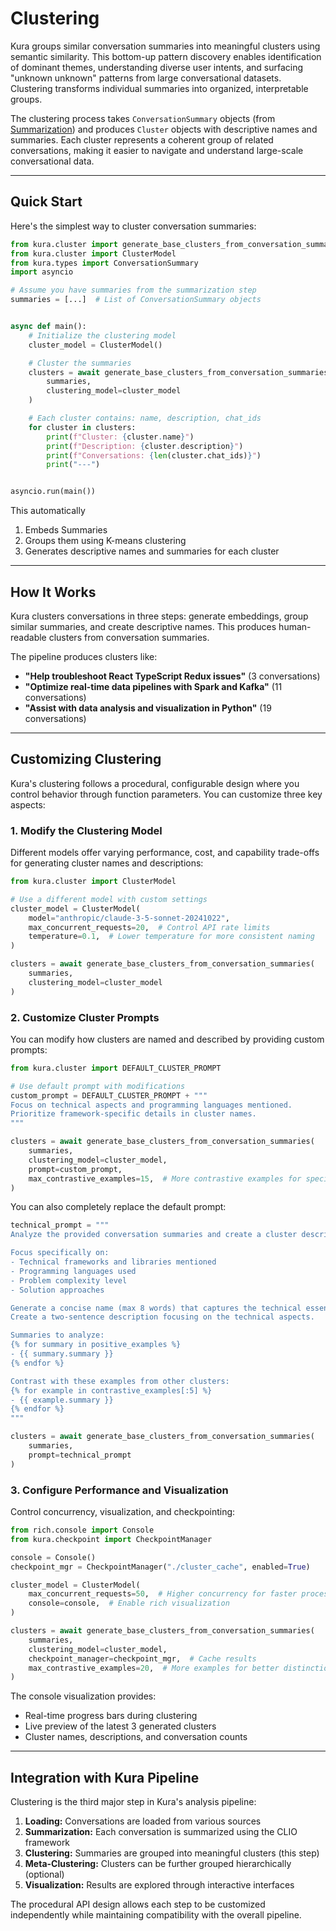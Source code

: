 # Clustering

Kura groups similar conversation summaries into meaningful clusters using semantic similarity. This bottom-up pattern discovery enables identification of dominant themes, understanding diverse user intents, and surfacing "unknown unknown" patterns from large conversational datasets. Clustering transforms individual summaries into organized, interpretable groups.

The clustering process takes `ConversationSummary` objects (from [Summarization](summarization.md)) and produces `Cluster` objects with descriptive names and summaries. Each cluster represents a coherent group of related conversations, making it easier to navigate and understand large-scale conversational data.

---

## Quick Start

Here's the simplest way to cluster conversation summaries:

```python
from kura.cluster import generate_base_clusters_from_conversation_summaries
from kura.cluster import ClusterModel
from kura.types import ConversationSummary
import asyncio

# Assume you have summaries from the summarization step
summaries = [...]  # List of ConversationSummary objects


async def main():
    # Initialize the clustering model
    cluster_model = ClusterModel()

    # Cluster the summaries
    clusters = await generate_base_clusters_from_conversation_summaries(
        summaries,
        clustering_model=cluster_model
    )

    # Each cluster contains: name, description, chat_ids
    for cluster in clusters:
        print(f"Cluster: {cluster.name}")
        print(f"Description: {cluster.description}")
        print(f"Conversations: {len(cluster.chat_ids)}")
        print("---")


asyncio.run(main())
```

This automatically

1. Embeds Summaries
2. Groups them using K-means clustering
3. Generates descriptive names and summaries for each cluster

---

## How It Works

Kura clusters conversations in three steps: generate embeddings, group similar summaries, and create descriptive names. This produces human-readable clusters from conversation summaries.

The pipeline produces clusters like:

- **"Help troubleshoot React TypeScript Redux issues"** (3 conversations)
- **"Optimize real-time data pipelines with Spark and Kafka"** (11 conversations)
- **"Assist with data analysis and visualization in Python"** (19 conversations)

---

## Customizing Clustering

Kura's clustering follows a procedural, configurable design where you control behavior through function parameters. You can customize three key aspects:

### 1. Modify the Clustering Model

Different models offer varying performance, cost, and capability trade-offs for generating cluster names and descriptions:

```python
from kura.cluster import ClusterModel

# Use a different model with custom settings
cluster_model = ClusterModel(
    model="anthropic/claude-3-5-sonnet-20241022",
    max_concurrent_requests=20,  # Control API rate limits
    temperature=0.1,  # Lower temperature for more consistent naming
)

clusters = await generate_base_clusters_from_conversation_summaries(
    summaries,
    clustering_model=cluster_model
)
```

### 2. Customize Cluster Prompts

You can modify how clusters are named and described by providing custom prompts:

```python
from kura.cluster import DEFAULT_CLUSTER_PROMPT

# Use default prompt with modifications
custom_prompt = DEFAULT_CLUSTER_PROMPT + """
Focus on technical aspects and programming languages mentioned.
Prioritize framework-specific details in cluster names.
"""

clusters = await generate_base_clusters_from_conversation_summaries(
    summaries,
    clustering_model=cluster_model,
    prompt=custom_prompt,
    max_contrastive_examples=15,  # More contrastive examples for specificity
)
```

You can also completely replace the default prompt:

```python
technical_prompt = """
Analyze the provided conversation summaries and create a cluster description.

Focus specifically on:
- Technical frameworks and libraries mentioned
- Programming languages used
- Problem complexity level
- Solution approaches

Generate a concise name (max 8 words) that captures the technical essence.
Create a two-sentence description focusing on the technical aspects.

Summaries to analyze:
{% for summary in positive_examples %}
- {{ summary.summary }}
{% endfor %}

Contrast with these examples from other clusters:
{% for example in contrastive_examples[:5] %}
- {{ example.summary }}
{% endfor %}
"""

clusters = await generate_base_clusters_from_conversation_summaries(
    summaries,
    prompt=technical_prompt
)
```

### 3. Configure Performance and Visualization

Control concurrency, visualization, and checkpointing:

```python
from rich.console import Console
from kura.checkpoint import CheckpointManager

console = Console()
checkpoint_mgr = CheckpointManager("./cluster_cache", enabled=True)

cluster_model = ClusterModel(
    max_concurrent_requests=50,  # Higher concurrency for faster processing
    console=console,  # Enable rich visualization
)

clusters = await generate_base_clusters_from_conversation_summaries(
    summaries,
    clustering_model=cluster_model,
    checkpoint_manager=checkpoint_mgr,  # Cache results
    max_contrastive_examples=20,  # More examples for better distinction
)
```

The console visualization provides:

- Real-time progress bars during clustering
- Live preview of the latest 3 generated clusters
- Cluster names, descriptions, and conversation counts

---

## Integration with Kura Pipeline

Clustering is the third major step in Kura's analysis pipeline:

1. **Loading:** Conversations are loaded from various sources
2. **Summarization:** Each conversation is summarized using the CLIO framework
3. **Clustering:** Summaries are grouped into meaningful clusters (this step)
4. **Meta-Clustering:** Clusters can be further grouped hierarchically (optional)
5. **Visualization:** Results are explored through interactive interfaces

The procedural API design allows each step to be customized independently while maintaining compatibility with the overall pipeline.
